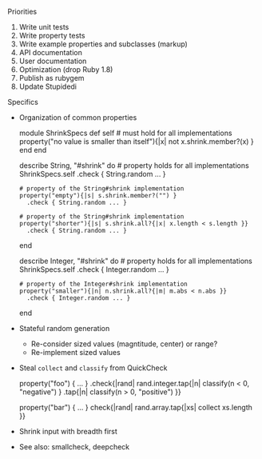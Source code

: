 Priorities

1. Write unit tests
2. Write property tests
3. Write example properties and subclasses (markup)
4. API documentation
5. User documentation
6. Optimization (drop Ruby 1.8)
6. Publish as rubygem
7. Update Stupidedi

Specifics

* Organization of common properties

    module ShrinkSpecs
      def self
        # must hold for all implementations
        property("no value is smaller than itself"){|x| not x.shrink.member?(x) }
      end
    end

    describe String, "#shrink" do
      # property holds for all implementations
      ShrinkSpecs.self
        .check { String.random ... }

      # property of the String#shrink implementation
      property("empty"){|s| s.shrink.member?("") }
        .check { String.random ... }

      # property of the String#shrink implementation
      property("shorter"){|s| s.shrink.all?{|x| x.length < s.length }}
        .check { String.random ... }
    end

    describe Integer, "#shrink" do
      # property holds for all implementations
      ShrinkSpecs.self
        .check { Integer.random ... }

      # property of the Integer#shrink implementation
      property("smaller"){|n| n.shrink.all?{|m| m.abs < n.abs }}
        .check { Integer.random ... }
    end

* Stateful random generation
  * Re-consider sized values (magntitude, center) or range?
  * Re-implement sized values
* Steal `collect` and `classify` from QuickCheck

    property("foo") { ... }
      .check{|rand| rand.integer.tap{|n| classify(n < 0, "negative") }
                                .tap{|n| classify(n > 0, "positive") }}

    property("bar") { ... }
      check{|rand| rand.array.tap{|xs| collect xs.length }}

* Shrink input with breadth first
* See also: smallcheck, deepcheck
